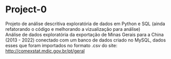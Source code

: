 # Project-0
Projeto de análise descritiva exploratória de dados em Python e SQL (ainda refatorando o código e melhorando a vizualização para análise) \
Análise de dados exploratória da exportação de Minas Gerais para a China (2013 - 2022) conectado com um banco de dados criado no MySQL, dados esses que foram importados no formato .csv do site: http://comexstat.mdic.gov.br/pt/geral
